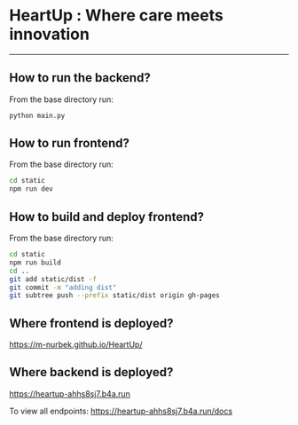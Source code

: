 # HeartUp : Where care meets innovation
<hr/>

## How to run the backend?
From the base directory run:
```bash
python main.py
```

## How to run frontend?
From the base directory run:
```bash
cd static
npm run dev
```

## How to build and deploy frontend?
From the base directory run:
```bash
cd static
npm run build
cd ..
git add static/dist -f
git commit -m "adding dist"
git subtree push --prefix static/dist origin gh-pages
```

## Where frontend is deployed?
https://m-nurbek.github.io/HeartUp/

## Where backend is deployed?
https://heartup-ahhs8sj7.b4a.run

To view all endpoints:
https://heartup-ahhs8sj7.b4a.run/docs